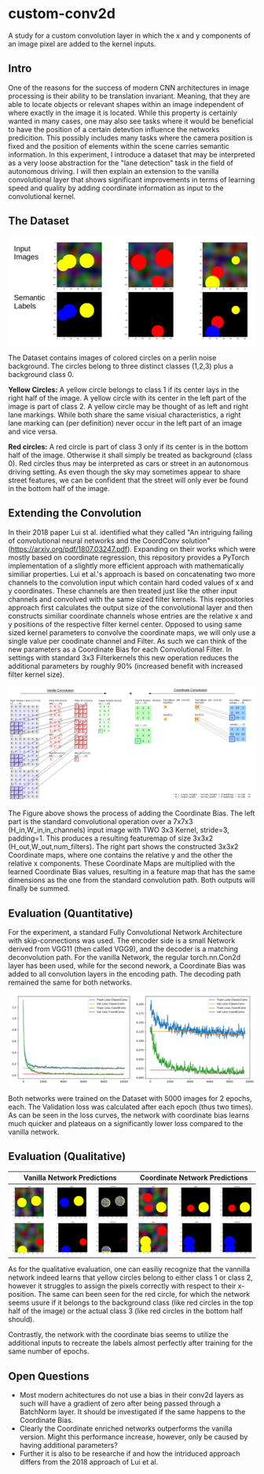 # custom-conv2d
A study for a custom convolution layer in which the x and y components of an image pixel are added to the kernel inputs.

## Intro 

One of the reasons for the success of modern CNN architectures in image processing is their ability to be translation invariant. Meaning, that they are able to locate objects or relevant shapes within an image independent of where exactly in the image it is located. 
While this property is certainly wanted in many cases, one may also see tasks where it would be beneficial to have the position of a certain detevtion influence the networks predicition. This possibly includes many tasks where the camera position is fixed and the position of elements within the scene carries semantic information. 
In this experiment, I introduce a dataset that may be interpreted as a very loose abstraction for the "lane detection" task in the field of autonomous driving. I will then explain an extension to the vanilla convolutional layer that shows significant improvements in terms of learning speed and quality by adding coordinate information as input to the convolutional kernel. 

## The Dataset

![](/images/data.png?raw=true "Dataset")

The Dataset contains images of colored circles on a perlin noise background. The circles belong to three distinct classes (1,2,3) plus a background class 0.

**Yellow Circles:** A yellow circle belongs to class 1 if its center lays in the right half of the image. A yellow circle with its center in the left part of the image is part of class 2.
A yellow circle may be thought of as left and right lane markings. While both share the same visiual characteristics, a right lane marking can (per definition) never occur in the left part of an image and vice versa. 

**Red circles:** A red circle is part of class 3 only if its center is in the bottom half of the image. Otherwise it shall simply be treated as background (class 0).
Red circles thus may be interpreted as cars or street in an autonomous driving setting. As even though the sky may sometimes appear to share street features, we can be confident that the street will only ever be found in the bottom half of the image. 


## Extending the Convolution

In their 2018 paper Lui st al. identified what they called "An intriguing failing of convolutional neural networks and the CoordConv solution" (https://arxiv.org/pdf/1807.03247.pdf). Expanding on their works which were mostly based on coordinate regression, this repository provides a PyTorch implementation of a slightly more efficient approach with mathematically similiar properties. Lui et al.'s approach is based on concatenating two more channels to the convolution input which contain hard coded values of x and y coordinates. These channels are then treated just like the other input channels and convolved with the same sized filter kernels. 
This repositories approach first calculates the output size of the convolutional layer and then constructs similiar coordinate channels whose entries are the relative x and y positions of the respective filter kernel center. Opposed to using same sized kernel parameters to convolve the coordinate maps, we will only use a single value per coodinate channel and Filter. As such we can think of the new parameters as a Coordinate Bias for each Convolutional Filter. In settings with standard 3x3 Filterkernels this new operation reduces the additional parameters by roughly 90% (increased benefit with increased filter kernel size).

![](/images/cc.png?raw=true "Convolution with coordinate bias")

The Figure above shows the process of adding the Coordinate Bias. The left part is the standard convolutional operation over a 7x7x3 (H_in,W_in,in_channels) input image with TWO 3x3 Kernel, stride=3, padding=1. This produces a resulting featuremap of size 3x3x2 (H_out,W_out,num_filters). 
The right part shows the constructed 3x3x2 Coordinate maps, where one contains the relative y and the other the relative x components. These Coordinate Maps are multiplied with the learned Coordinate Bias values, resulting in a feature map that has the same dimensions as the one from the standard convolution path. Both outputs will finally be summed.


## Evaluation (Quantitative)

For the experiment, a standard Fully Convolutional Network Architecture with skip-connections was used. The encoder side is a small Network derived from VGG11 (then called VGG9), and the decoder is a matching deconvolution path. 
For the vanilla Network, the regular torch.nn.Con2d layer has been used, while for the second nework, a Coordinate Bias was added to all convolution layers in the encoding path. The decoding path remained the same for both networks.

![](/images/eval.png?raw=true "Qualitative evaluation")

Both networks were trained on the Dataset with 5000 images for 2 epochs, each. The Validation loss was calculated after each epoch (thus two times). As can be seen in the loss curves, the network with coordinate bias learns much quicker and plateaus on a significantly lower loss compared to the vanilla network. 


## Evaluation (Qualitative)

Vanilla Network Predictions           |  Coordinate Network Predictions 
:------------------------------------:|:------------------------------------:
![](/images/vanilla.png?raw=true "")  |  ![](/images/cc_img.png?raw=true "") 

As for the qualitative evaluation, one can easiliy recognize that the vannilla network indeed learns that yellow circles belong to either class 1 or class 2, however it struggles to assign the pixels correctly with respect to their x-position. 
The same can been seen for the red circle, for which the network seems usure if it belongs to the background class (like red circles in the top half of the image) or the actual class 3 (like red circles in the bottom half should). 

Contrastly, the network with the coordinate bias seems to utilize the additional inputs to recreate the labels almost perfectly after training for the same number of epochs. 


## Open Questions

* Most modern achitectures do not use a bias in their conv2d layers as such will have a gradient of zero after being passed through a BatchNorm layer. It should be investigated if the same happens to the Coordinate Bias.
* Clearly the Coordinate enriched networks outperforms the vanilla version. Might this performance increase, however, only be caused by having additional parameters?
* Further it is also to be researche if and how the intriduced approach differs from the 2018 approach of Lui et al.
